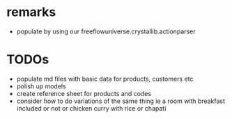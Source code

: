 
# remarks

- populate by using our freeflowuniverse.crystallib.actionparser

# TODOs
- populate md files with basic data for products, customers etc
- polish up models
- create reference sheet for products and codes
- consider how to do variations of the same thing ie a room with breakfast included or not or chicken curry with rice or chapati
